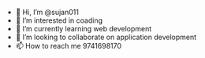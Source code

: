 - 👋 Hi, I’m @sujan011
- 👀 I’m interested in coading
- 🌱 I’m currently learning web development
- 💞️ I’m looking to collaborate on application development
- 📫 How to reach me 9741698170

<!---
sujan011/sujan011 is a ✨ special ✨ repository because its `README.md` (this file) appears on your GitHub profile.
You can click the Preview link to take a look at your changes.
--->
